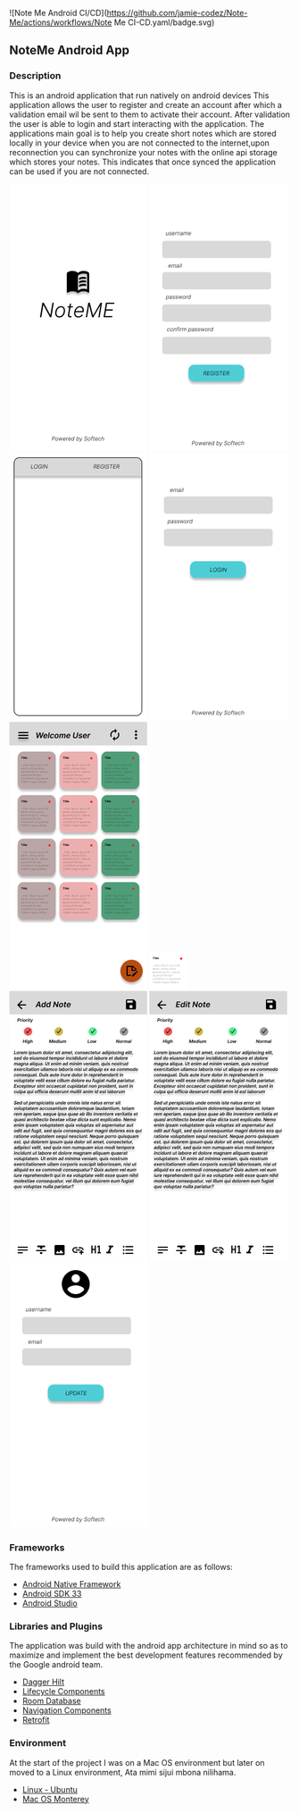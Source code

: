 ![Note Me Android CI/CD](https://github.com/jamie-codez/Note-Me/actions/workflows/Note Me
CI-CD.yaml/badge.svg)
## NoteMe Android App
### Description
This is an android application that run natively on android devices
This application allows the user to register and create an account after which a validation email wil be sent to them to activate their account.
After validation the user is able to login and start interacting with the application.
The applications main goal is to help you create short notes which are stored locally in your device when you are not connected to the internet,upon reconnection you can synchronize your notes with the online api storage which stores your notes.
This indicates that once synced the application can be used if you are not connected.

![Splash Screen](https://github.com/jamie-codez/Note-Me/blob/development/Docs%20and%20Statics/Designs/Frame%201.png)
![Splash Screen](https://github.com/jamie-codez/Note-Me/blob/development/Docs%20and%20Statics/Designs/Frame%202.png)
![Splash Screen](https://github.com/jamie-codez/Note-Me/blob/development/Docs%20and%20Statics/Designs/Frame%203.png)
![Splash Screen](https://github.com/jamie-codez/Note-Me/blob/development/Docs%20and%20Statics/Designs/Frame%205.png)
![Splash Screen](https://github.com/jamie-codez/Note-Me/blob/development/Docs%20and%20Statics/Designs/Frame%206.png)
![Splash Screen](https://github.com/jamie-codez/Note-Me/blob/development/Docs%20and%20Statics/Designs/Frame%207.png)
![Splash Screen](https://github.com/jamie-codez/Note-Me/blob/development/Docs%20and%20Statics/Designs/Frame%2019.png)
![Splash Screen](https://github.com/jamie-codez/Note-Me/blob/development/Docs%20and%20Statics/Designs/Frame%2020.png)
![Splash Screen](https://github.com/jamie-codez/Note-Me/blob/development/Docs%20and%20Statics/Designs/Frame%2022.png)

### Frameworks
The frameworks used to build this application are as follows:
* [Android Native Framework](https://developer.android.com/guide/platform)
* [Android SDK 33](https://developer.android.com/guide/platform)
* [Android Studio](https://developer.android.com/studio)

### Libraries and Plugins

The application was build with the android app architecture in mind so as to maximize and implement
the best development features recommended by the Google android team.

* [Dagger Hilt]()
* [Lifecycle Components]()
* [Room Database]()
* [Navigation Components]()
* [Retrofit]()

### Environment

At the start of the project I was on a Mac OS environment but later on moved to a Linux
environment, Ata mimi sijui mbona nilihama.
* [Linux - Ubuntu](https://www.ubuntu.com)
* [Mac OS Monterey](https://www.apple.com/macos/monterey)
